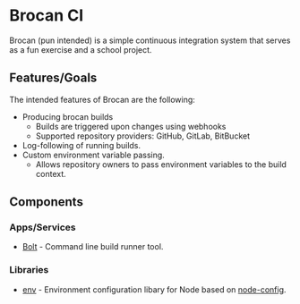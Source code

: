 # Brocan CI

Brocan (pun intended) is a simple continuous integration system that serves as a fun exercise and a school project.

## Features/Goals

The intended features of Brocan are the following:

  * Producing brocan builds
    * Builds are triggered upon changes using webhooks
    * Supported repository providers: GitHub, GitLab, BitBucket
  * Log-following of running builds.
  * Custom environment variable passing.
    * Allows repository owners to pass environment variables to the build context.


## Components

### Apps/Services

  * [Bolt](bolt) - Command line build runner tool.

### Libraries

  * [env](env) - Environment configuration libary for Node based on [node-config](https://github.com/lorenwest/node-config).
